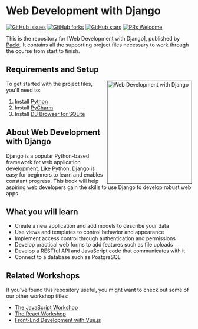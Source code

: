 # Web Development with Django
[![GitHub issues](https://img.shields.io/github/issues/PacktPublishing/Web-Development-with-Django.svg)](https://github.com/PacktPublishing/Web-Development-with-Django/issues)
[![GitHub forks](https://img.shields.io/github/forks/PacktPublishing/Web-Development-with-Django)](https://github.com/PacktPublishing/Web-Development-with-Django/network)
[![GitHub stars](https://img.shields.io/github/stars/PacktPublishing/Web-Development-with-Django.svg)](https://github.com/PacktPublishing/Web-Development-with-Django/stargazers)
[![PRs Welcome](https://img.shields.io/badge/PRs-welcome-brightgreen.svg)](https://github.com/PacktPublishing/Web-Development-with-Django/pulls)

This is the repository for [Web Development with Django], published by [Packt](https://www.packtpub.com/?utm_source=github). It contains all the supporting project files necessary to work through the course from start to finish.

## Requirements and Setup
<a href=""><img src="" alt="Web Development with Django" height="280px" width="230px" align="right" this.target="_blank"></a>

To get started with the project files, you'll need to:
1. Install [Python](https://www.python.org/downloads/)
2. Install [PyCharm](https://www.jetbrains.com/help/pycharm/installation-guide.html#standalone)
3. Install [DB Browser for SQLite](https://sqlitebrowser.org/dl/)


## About Web Development with Django
Django is a popular Python-based framework for web application development. Like Python, Django is easy for beginners to learn and enables constant progress. This book will help aspiring web developers gain the skills to use Django to develop robust web apps. 

## What you will learn
* Create a new application and add models to describe your data  
* Use views and templates to control behavior and appearance 
* Implement access control through authentication and permissions 
* Develop practical web forms to add features such as file uploads 
* Develop a RESTful API and JavaScript code that communicates with it 
* Connect to a database such as PostgreSQL 

## Related Workshops
If you've found this repository useful, you might want to check out some of our other workshop titles:
* [The JavaScript Workshop](https://www.amazon.com/JavaScript-Workshop-Interactive-Approach-Learning-ebook/dp/B0824584WF/ref=sr_1_1?dchild=1&keywords=The%20JavaScript%20Workshop&qid=1611056880&sr=8-1&utm_source=GitHub&utm_medium=Repository&utm_campaign=9781838641917&utm_term=JavaScript&utm_content=The%20JavaScript%20Workshop)
* [The React Workshop](https://www.amazon.com/React-Workshop-Interactive-Approach-Learning-ebook/dp/B082VG6JCL/ref=sr_1_1?dchild=1&keywords=The%20React%20Workshop&qid=1611056710&sr=8-1&utm_source=GitHub&utm_medium=Repository&utm_campaign=9781838645564&utm_term=React&utm_content=The%20React%20Workshop)
* [Front-End Development with Vue.js](https://www.amazon.com/Front-End-Development-Projects-Vue-js-applications-dp-1838984828/dp/1838984828/ref=mt_other?_encoding=UTF8&me=&qid=1611065499&utm_source=github&utm_medium=repository&utm_campaign=9781838984823&utm_term=Vue&utm_content=Front-End%20Development%20Projects%20with%20Vue.js)
